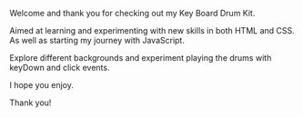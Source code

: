 Welcome and thank you for checking out my Key Board Drum Kit.

Aimed at learning and experimenting with new skills in both HTML and CSS.
As well as starting my journey with JavaScript.

Explore different backgrounds and experiment playing the drums with keyDown and click events.

I hope you enjoy.

Thank you!